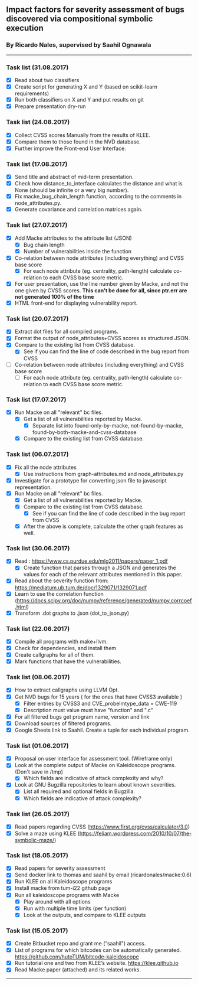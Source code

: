 ## Impact	factors	for	severity	assessment	of	bugs	discovered	via compositional	symbolic	execution
### By Ricardo Nales, supervised by Saahil Ognawala
---------------------------------------
### Task list (31.08.2017)
- [x] Read about two classifiers
- [x] Create script for generating X and Y (based on scikit-learn requirements)
- [x] Run both classifiers on X and Y and put results on git
- [x] Prepare presentation dry-run

### Task list (24.08.2017)
- [x] Collect CVSS scores Manually from the results of KLEE.
- [x] Compare them to those found in the NVD database.
- [x] Further improve the Front-end User Interface.

### Task list (17.08.2017)
- [x] Send title and abstract of mid-term presentation.
- [x] Check how distance_to_interface calculates the distance and what is None (should be infinite or a very big number).
- [x] Fix macke_bug_chain_length function, according to the comments in node_attributes.py.  
- [x] Generate covariance and correlation matrices again.

### Task list (27.07.2017)
- [x] Add Macke attributes to the attribute list (JSON)
  - [x] Bug chain length
  - [x] Number of vulnerabilities inside the function
- [x] Co-relation between node attributes (including everything) and CVSS base score
  - [x] For each node attribute (eg. centrality, path-length) calculate co-relation to each CVSS base score metric.
- [x] For user presentation, use the line number given by Macke, and not the one given by CVSS scores. **This can't be done for all, since ptr.err are not generated 100% of the time**
- [x] HTML front-end for displaying vulnerability report.

### Task list (20.07.2017)
- [x] Extract dot files for all compiled programs.
- [x] Format the output of node_attributes+CVSS scores as structured JSON.
- [x] Compare to the existing list from CVSS database.
  - [x] See if you can find the line of code described in the bug report from CVSS
- [ ] Co-relation between node attributes (including everything) and CVSS base score
  - [ ] For each node attribute (eg. centrality, path-length) calculate co-relation to each CVSS base score metric.

### Task list (17.07.2017)
- [x] Run Macke on all "relevant" bc files.
  - [x] Get a list of all vulnerabilities reported by Macke.
    - [x] Separate list into found-only-by-macke, not-found-by-macke, found-by-both-macke-and-cvss-database
  - [x] Compare to the existing list from CVSS database.

### Task list (06.07.2017)
- [x] Fix all the node attributes
  - [x] Use instructions from graph-attributes.md and node_attributes.py
- [x] Investigate for a prototype for converting json file to javascript representation.
- [x] Run Macke on all "relevant" bc files.
  - [x] Get a list of all vulnerabilities reported by Macke.
  - [x] Compare to the existing list from CVSS database.
    - [x] See if you can find the line of code described in the bug report from CVSS
  - [x] After the above is complete, calculate the other graph features as well.

### Task list (30.06.2017)
- [x] Read : https://www.cs.purdue.edu/mlg2011/papers/paper_1.pdf
  - [x] Create function that parses through a JSON and generates the values for each of the relevant attributes mentioned in this paper.
- [x] Read about the severity function from: https://mediatum.ub.tum.de/doc/1329071/1329071.pdf
- [x] Learn to use the correlation function (https://docs.scipy.org/doc/numpy/reference/generated/numpy.corrcoef.html)
- [x] Transform .dot graphs to .json (dot_to_json.py)

### Task list (22.06.2017)
- [x]  Compile all programs with make+llvm.
  - [x] Check for dependencies, and install them
- [x] Create callgraphs for all of them.
- [x] Mark functions that have the vulnerabilities.

### Task list (08.06.2017)
- [x] How to extract callgraphs using LLVM Opt.
- [x] Get NVD bugs for 15 years ( for the ones that have CVSS3 available )
  - [x] Filter entries by CVSS3 and CVE_probelmtype_data = CWE-119
  - [x] Description must value must have "function" and ".c"
- [x] For all filtered bugs get program name, version and link
- [x] Download sources of filtered programs.
- [x] Google Sheets link to Saahil. Create a tuple for each individual program.  

### Task list (01.06.2017)
- [x] Proposal on user interface for assessment tool. (Wireframe only)
- [x] Look at the complete output of Macke on Kaleidoscope programs. (Don't save in /tmp)
  - [x] Which fields are indicative of attack complexity and why?
- [x] Look at GNU Bugzilla repositories to learn about known severities.
  - [x] List all required and optional fields in Bugzilla.
  - [x] Which fields are indicative of attack complexity?

### Task list (26.05.2017)
- [x] Read papers regarding CVSS (https://www.first.org/cvss/calculator/3.0)
- [x] Solve a maze using KLEE (https://feliam.wordpress.com/2010/10/07/the-symbolic-maze/)

### Task list (18.05.2017)
- [x] Read papers for severity assessment
- [x] Send docker link to thomas and saahil by email (ricardonales/macke:0.6)
- [x] Run KLEE on all Kaleidoscope programs
- [x] Install macke from tum-i22 github page
- [x] Run all kaleidoscope programs with Macke
  - [x] Play around with all options
  - [x] Run with multiple time limits (per function)
  - [x] Look at the outputs, and compare to KLEE outputs

### Task list (15.05.2017)
- [x] Create Bitbucket repo and grant me (“saahil") access.
- [x] List of programs for which bitcodes can be automatically generated.     https://github.com/hutoTUM/bitcode-kaleidoscope
- [x] Run tutorial one and two from KLEE’s website. https://klee.github.io
- [x] Read Macke paper (attached) and its related works.
---------------------------------------
